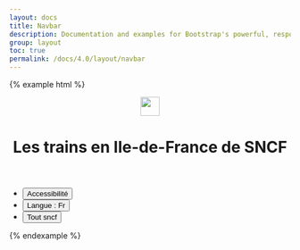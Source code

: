 ```yaml
---
layout: docs
title: Navbar
description: Documentation and examples for Bootstrap's powerful, responsive navigation header, the navbar. Includes support for branding, navigation, and more, including support for our collapse plugin.
group: layout
toc: true
permalink: /docs/4.0/layout/navbar
---
```


{% example html %}
<div class="mastheader">
  <div class="container">
    <header role="banner" class="d-flex align-items-center">
      <div class="mastheader-logo">
        <a href="/docs" class="d-block">
          <img alt="" class="d-block" src="{{ site.baseurl }}/assets/img/brand/sncf-logo.png" width="34" />
        </a>
      </div>
      <h1 class="mastheader-title flex-fluid text-white">Les trains en Ile-de-France de SNCF</h1>
    </header>
    <ul class="mastheader-toolbar mb-0 d-none d-md-flex">
      <li class="mastheader-toolbar-item">
        <button type="button" aria-expanded="false">Accessibilité <i class="icons-arrow-down icons-size-x5 ml-2" aria-hidden="true"></i></button>
      </li>
      <li class="mastheader-toolbar-item">
        <button type="button" aria-expanded="false">Langue : Fr <i class="icons-arrow-down icons-size-x5 ml-2" aria-hidden="true"></i></button>
      </li>
      <li class="mastheader-toolbar-item mastheader-toolbar-item-lg align-self-stretch">
        <button type="button" aria-expanded="false">Tout sncf <i class="icons-options ml-3" aria-hidden="true"></i></button>
      </li>
    </ul>
  </div>
</div>
{% endexample %}
